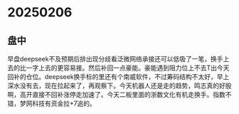 # 20250206

## 盘中

早盘deepseek不及预期后排出现分歧看泛微网络承接还可以低吸了一笔，换手上去的比一字上去的更容易接。然后补回一点豪能。豪能遇到阻力位上不去T出今天回补的仓位。deepseek换手标的里还有个南威软件，不过筹码结构不太好，早上深水没有去，现在拉起来了，再观察下。今天机器人还是走的趋势，鸣志真的好股啊，高开直接不回补涨停走加速了。今天二板里面的浙数文化有机走换手。指数不错，梦网科技有资金拉+7追的。
